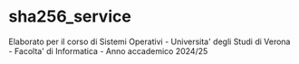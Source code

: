 # sha256_service
Elaborato per il corso di Sistemi Operativi - Universita' degli Studi di Verona - Facolta' di Informatica - Anno accademico 2024/25
